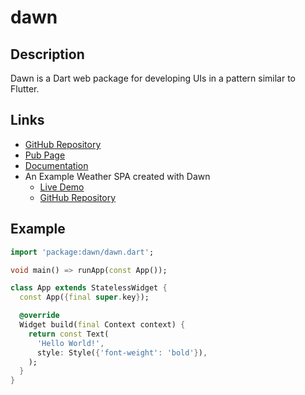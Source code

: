 # dawn

## Description

Dawn is a Dart web package for developing UIs in a pattern similar to Flutter.

## Links

- [GitHub Repository](https://github.com/Hawmex/dawn)
- [Pub Page](https://pub.dev/packages/dawn)
- [Documentation](https://pub.dev/documentation/dawn/latest/dawn/dawn-library.html)
- An Example Weather SPA created with Dawn
  - [Live Demo](https://dawnweather.netlify.app)
  - [GitHub Repository](https://github.com/Hawmex/dawn_weather_app)

## Example

```dart
import 'package:dawn/dawn.dart';

void main() => runApp(const App());

class App extends StatelessWidget {
  const App({final super.key});

  @override
  Widget build(final Context context) {
    return const Text(
      'Hello World!',
      style: Style({'font-weight': 'bold'}),
    );
  }
}
```
